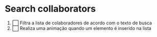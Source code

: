 # Search collaborators

1. ⬜ Filtra a lista de colaboradores de acordo com o texto de busca
2. ⬜ Realiza uma animação quando um elemento é inserido na lista

